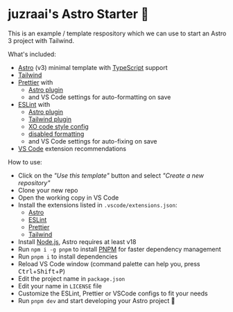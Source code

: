 # juzraai's Astro Starter 🚀

This is an example / template respository which we can use to start an Astro 3 project with Tailwind.

What's included:

-   [Astro](https://astro.build/) (v3) minimal template with [TypeScript](https://www.typescriptlang.org/) support
-   [Tailwind](https://tailwindcss.com/)
-   [Prettier](https://prettier.io/) with
    -   [Astro plugin](https://github.com/withastro/prettier-plugin-astro)
    -   and VS Code settings for auto-formatting on save
-   [ESLint](https://eslint.org/) with
    -   [Astro plugin](https://github.com/ota-meshi/eslint-plugin-astro)
    -   [Tailwind plugin](https://github.com/francoismassart/eslint-plugin-tailwindcss)
    -   [XO code style config](https://github.com/xojs/eslint-config-xo)
    -   [disabled formatting](https://github.com/prettier/eslint-config-prettier)
    -   and VS Code settings for auto-fixing on save
-   [VS Code](https://code.visualstudio.com/) extension recommendations

How to use:

-   Click on the _"Use this template"_ button and select _"Create a new repository"_
-   Clone your new repo
-   Open the working copy in VS Code
-   Install the extensions listed in `.vscode/extensions.json`:
    -   [Astro](https://marketplace.visualstudio.com/items?itemName=astro-build.astro-vscode)
    -   [ESLint](https://marketplace.visualstudio.com/items?itemName=dbaeumer.vscode-eslint)
    -   [Prettier](https://marketplace.visualstudio.com/items?itemName=esbenp.prettier-vscode)
    -   [Tailwind](https://marketplace.visualstudio.com/items?itemName=bradlc.vscode-tailwindcss)
-   Install [Node.js](https://nodejs.org/), Astro requires at least v18
-   Run `npm i -g pnpm` to install [PNPM](https://pnpm.io/) for faster dependency management
-   Run `pnpm i` to install dependencies
-   Reload VS Code window (command palette can help you, press <kbd>Ctrl</kbd>+<kbd>Shift</kbd>+<kbd>P</kbd>)
-   Edit the project name in `package.json`
-   Edit your name in `LICENSE` file
-   Customize the ESLint, Prettier or VSCode configs to fit your needs
-   Run `pnpm dev` and start developing your Astro project 🚀
